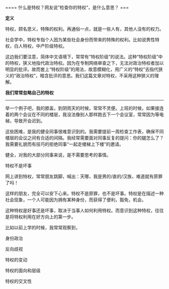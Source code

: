 ==== 什么是特权？网友说”检查你的特权“，是什么意思？ ===

**定义**

特权，顾名思义，特殊的权利。再通俗一点，就是一些人有，其他人没有的权力。

社会学中，特权专指个人因为某些社会身份而带来的特殊的权利。比如说男性特权，白人特权，中产阶级特权。

这边我们要注意，简体中文语境下，常常有“特权阶级”的说法。这种“特权阶级”中的特权，狭义地指代政治特权。因为在专制网络审查之下，无法对政治特权者加以明显的批评。故而套上“特权阶级”的用法，故意模糊化，用广义的“特权”去指代狭义的“政治特权”，暗含批评的意思。我们这篇文章对特权，不采用这种狭义的理解。

**我们常常****忽略****自己的特权**

****

举一个例子吧，我的膝盖，到阴雨天的时候，常常不灵便。上班的时候，如果接连着的两个会议在不同的楼层，我没法像别人那样跑去下一个会议室，常常因为等电梯，导致开会迟到。

这些困难，是我的健全同事很难意识到的。我需要提前一周检查工作表，确保不同楼层的会议之间有合适的间隔。我经常需要面对同事反复的提问：你的腿怎么了？我需要礼貌而有技巧的拒绝同事“一起走楼梯上下楼”的邀请。

健全，对我的大部分同事来说，是不需要思考的事情。

特权不是坏事

网上讲到特权，常常朋友跳脚，喊出：天哪，我是男的/直的/汉族，难道就有原罪了吗！

这样的朋友，完全可以安下心来。特权不是原罪，也不是坏事。特权是在描述一种社会现象，一个人可能因为拥有某种身份，而获得了便利，豁免，机会。

这种特权是好事还是坏事，取决于当事人如何利用特权。而意识到这种特权，往往是将特权利用在好方向上的第一步。

比如以前上学的时候，我常常观察到，

身份政治

反向歧视

特权的变动

特权的面向和层级

特权的交叉性